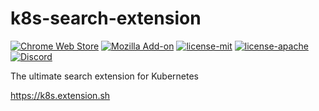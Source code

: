 # k8s-search-extension

[![Chrome Web Store](https://img.shields.io/chrome-web-store/v/ennpfpdlaclocpomkiablnmbppdnlhoh.svg)]()
[![Mozilla Add-on](https://img.shields.io/amo/v/k8s-search-extension?color=%2320123A)](https://addons.mozilla.org/firefox/addon/k8s-search-extension/)
[![license-mit](https://img.shields.io/badge/license-MIT-blue.svg)](https://github.com/huhu/rust-search-extension/blob/master/LICENSE-MIT)
[![license-apache](https://img.shields.io/badge/license-Apache-yellow.svg)](https://github.com/huhu/rust-search-extension/blob/master/LICENSE-APACHE)
[![Discord](https://img.shields.io/discord/711895914494558250?label=chat&logo=discord)](https://discord.gg/Xy4n8EZb6d)

The ultimate search extension for Kubernetes

https://k8s.extension.sh
